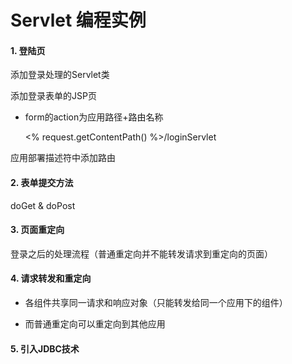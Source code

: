 # Servlet 编程实例

#### 1. 登陆页

添加登录处理的Servlet类

添加登录表单的JSP页

* form的action为应用路径+路由名称

  <% request.getContentPath() %>/loginServlet

应用部署描述符中添加路由

#### 2. 表单提交方法

doGet & doPost

#### 3. 页面重定向

登录之后的处理流程（普通重定向并不能转发请求到重定向的页面）

#### 4. 请求转发和重定向

* 各组件共享同一请求和响应对象（只能转发给同一个应用下的组件）


* 而普通重定向可以重定向到其他应用

#### 5. 引入JDBC技术

